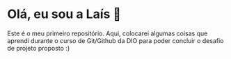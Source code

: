 # Olá, eu sou a Laís 🙋

Este é o meu primeiro repositório. Aqui, colocarei algumas coisas que aprendi durante o curso de Git/Github da DIO para poder concluir o desafio de projeto proposto :)
